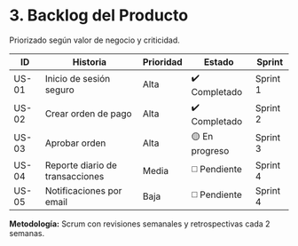 # 3. Backlog del Producto

Priorizado según valor de negocio y criticidad.

| ID | Historia | Prioridad | Estado | Sprint |
|----|--------|----------|--------|--------|
| US-01 | Inicio de sesión seguro | Alta | ✔️ Completado | Sprint 1 |
| US-02 | Crear orden de pago | Alta | ✔️ Completado | Sprint 2 |
| US-03 | Aprobar orden | Alta | 🟡 En progreso | Sprint 3 |
| US-04 | Reporte diario de transacciones | Media | ◻️ Pendiente | Sprint 4 |
| US-05 | Notificaciones por email | Baja | ◻️ Pendiente | Sprint 4 |

**Metodología:** Scrum con revisiones semanales y retrospectivas cada 2 semanas.
